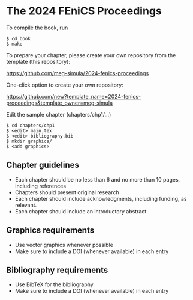 # The 2024 FEniCS Proceedings

To compile the book, run

```
$ cd book
$ make
```

To prepare your chapter, please create your own repository from the template (this repository):

  https://github.com/meg-simula/2024-fenics-proceedings

One-click option to create your own repository: 

  https://github.com/new?template_name=2024-fenics-proceedings&template_owner=meg-simula

Edit the sample chapter (chapters/chp1/...)

```
$ cd chapters/chp1
$ <edit> main.tex
$ <edit> bibliography.bib
$ mkdir graphics/
$ <add graphics>
```

## Chapter guidelines
* Each chapter should be no less than 6 and no more than 10 pages, including references
* Chapters should present original research
* Each chapter should include acknowledgments, including funding, as relevant.
* Each chapter should include an introductory abstract

## Graphics requirements

* Use vector graphics whenever possible
* Make sure to include a DOI (whenever available) in each entry

## Bibliography requirements

* Use BibTeX for the bibliography
* Make sure to include a DOI (whenever available) in each entry